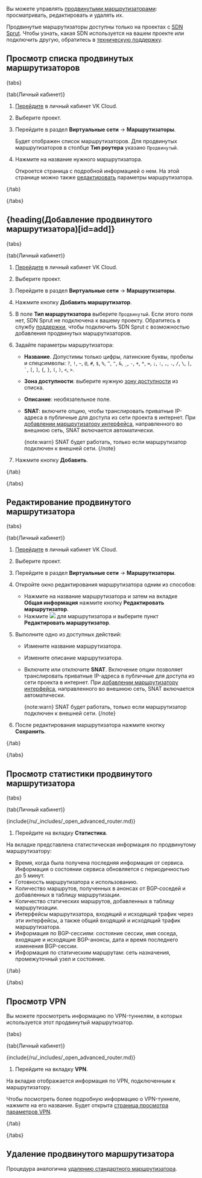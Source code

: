 Вы можете управлять [продвинутыми маршрутизаторами](../../../concepts/router#advanced): просматривать, редактировать и удалять их.

Продвинутые маршрутизаторы доступны только на проектах с [SDN Sprut](../../../concepts/sdn). Чтобы узнать, какая SDN используется на вашем проекте или подключить другую, обратитесь в [техническую поддержку](/ru/contacts).

## Просмотр списка продвинутых маршрутизаторов

{tabs}

{tab(Личный кабинет)}

1. [Перейдите](https://cloud.vk.com/app/) в личный кабинет VK Cloud.
1. Выберите проект.
1. Перейдите в раздел **Виртуальные сети** → **Маршрутизаторы**.

   Будет отображен список маршрутизаторов. Для продвинутых маршрутизаторов в столбце **Тип роутера** указано `Продвинутый`.

1. Нажмите на название нужного маршрутизатора.

   Откроется страница с подробной информацией о нем. На этой странице можно также [редактировать](#redaktirovanie_prodvinutogo_marshrutizatora) параметры маршрутизатора.

{/tab}

{/tabs}

## {heading(Добавление продвинутого маршрутизатора)[id=add]}

{tabs}

{tab(Личный кабинет)}

1. [Перейдите](https://cloud.vk.com/app/) в личный кабинет VK Cloud.
1. Выберите проект.
1. Перейдите в раздел **Виртуальные сети** → **Маршрутизаторы**.
1. Нажмите кнопку **Добавить маршрутизатор**.
1. В поле **Тип маршрутизатора** выберите `Продвинутый`. Если этого поля нет, SDN Sprut не подключена к вашему проекту. Обратитесь в службу [поддержки](/ru/contacts), чтобы подключить SDN Sprut с возможностью добавления продвинутых маршрутизаторов.
1. Задайте параметры маршрутизатора:

   - **Название**. Допустимы только цифры, латинские буквы, пробелы и спецсимволы: `?`, `!`, `~`, `@`, `#`, `$`, `%`, `^`, `"`, `&`, `_`, `-`, `+`, `*`, `=`, `;`, `:`, `,`, `.`, `/`, `\`, `|`, `` ` ``, `[`, `]`, `{`, `}`, `(`, `)`, `<`, `>`.
   - **Зона доступности**: выберите нужную [зону доступности](/ru/start/concepts/architecture#az) из списка.
   - **Описание**: необязательное поле.
   - **SNAT**: включите опцию, чтобы транслировать приватные IP-адреса в публичные для доступа из сети проекта в интернет. При [добавлении маршрутизатору интерфейса](../manage-interfaces#add), направленного во внешнюю сеть, SNAT включается автоматически.

      {note:warn}
      SNAT будет работать, только если маршрутизатор подключен к внешней сети.
      {/note}

1. Нажмите кнопку **Добавить**.

{/tab}

{/tabs}

## Редактирование продвинутого маршрутизатора

{tabs}

{tab(Личный кабинет)}

1. [Перейдите](https://cloud.vk.com/app/) в личный кабинет VK Cloud.
1. Выберите проект.
1. Перейдите в раздел **Виртуальные сети** → **Маршрутизаторы**.
1. Откройте окно редактирования маршрутизатора одним из способов:

   - Нажмите на название маршрутизатора и затем на вкладке **Общая информация** нажмите кнопку **Редактировать маршрутизатор**.
   - Нажмите ![ ](/ru/assets/more-icon.svg "inline") для маршрутизатора и выберите пункт **Редактировать маршрутизатор**.

1. Выполните одно из доступных действий:

   - Измените название маршрутизатора.
   - Измените описание маршрутизатора.
   - Включите или отключите **SNAT**. Включение опции позволяет транслировать приватные IP-адреса в публичные для доступа из сети проекта в интернет. При [добавлении маршрутизатору интерфейса](../manage-interfaces#add), направленного во внешнюю сеть, SNAT включается автоматически.

      {note:warn}
      SNAT будет работать, только если маршрутизатор подключен к внешней сети.
      {/note}

1. После редактирования маршрутизатора нажмите кнопку **Сохранить**.

{/tab}

{/tabs}

## Просмотр статистики продвинутого маршрутизатора

{tabs}

{tab(Личный кабинет)}

{include(/ru/_includes/_open_advanced_router.md)}

1. Перейдите на вкладку **Статистика**.

На вкладке представлена статистическая информация по продвинутому маршрутизатору:

- Время, когда была получена последняя информация от сервиса. Информация о состоянии сервиса обновляется с периодичностью до 5 минут.
- Готовность маршрутизатора к использованию.
- Количество маршрутов, полученных в анонсах от BGP‑соседей и добавленных в таблицу маршрутизации.
- Количество статических маршрутов, добавленных в таблицу маршрутизации.
- Интерфейсы маршрутизатора, входящий и исходящий трафик через эти интерфейсы, а также общий входящий и исходящий трафик маршрутизатора.
- Информация по BGP-сессиям: состояние сессии, имя соседа, входящие и исходящие BGP-анонсы, дата и время последнего изменения BGP-сессии.
- Информация по статическим маршрутам: сеть назначения, промежуточный узел и состояние.

{/tab}

{/tabs}

## Просмотр VPN

Вы можете просмотреть информацию по VPN-туннелям, в которых используется этот продвинутый маршрутизатор.

{tabs}

{tab(Личный кабинет)}

{include(/ru/_includes/_open_advanced_router.md)}

1. Перейдите на вкладку **VPN**.

На вкладке отображается информация по VPN, подключенным к маршрутизатору.

Чтобы посмотреть более подробную информацию о VPN-туннеле, нажмите на его название. Будет открыта [страница просмотра параметров VPN](../../vpn).

{/tab}

{/tabs}

## Удаление продвинутого маршрутизатора

Процедура аналогична [удалению стандартного маршрутизатора](../../router#udalenie_marshrutizatora).
